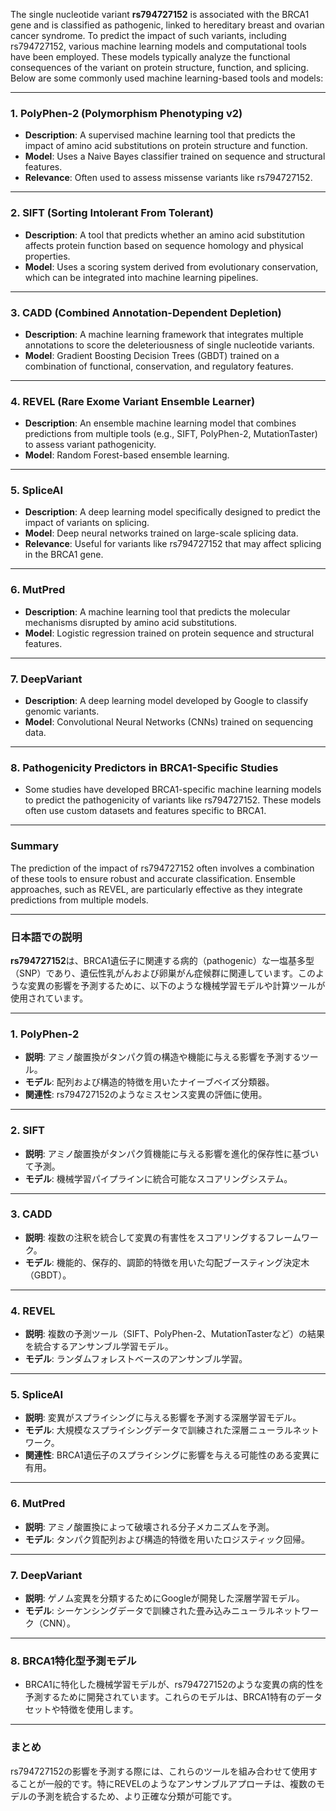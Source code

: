 The single nucleotide variant **rs794727152** is associated with the BRCA1 gene and is classified as pathogenic, linked to hereditary breast and ovarian cancer syndrome. To predict the impact of such variants, including rs794727152, various machine learning models and computational tools have been employed. These models typically analyze the functional consequences of the variant on protein structure, function, and splicing. Below are some commonly used machine learning-based tools and models:

---

### 1. **PolyPhen-2 (Polymorphism Phenotyping v2)**
   - **Description**: A supervised machine learning tool that predicts the impact of amino acid substitutions on protein structure and function.
   - **Model**: Uses a Naive Bayes classifier trained on sequence and structural features.
   - **Relevance**: Often used to assess missense variants like rs794727152.

---

### 2. **SIFT (Sorting Intolerant From Tolerant)**
   - **Description**: A tool that predicts whether an amino acid substitution affects protein function based on sequence homology and physical properties.
   - **Model**: Uses a scoring system derived from evolutionary conservation, which can be integrated into machine learning pipelines.

---

### 3. **CADD (Combined Annotation-Dependent Depletion)**
   - **Description**: A machine learning framework that integrates multiple annotations to score the deleteriousness of single nucleotide variants.
   - **Model**: Gradient Boosting Decision Trees (GBDT) trained on a combination of functional, conservation, and regulatory features.

---

### 4. **REVEL (Rare Exome Variant Ensemble Learner)**
   - **Description**: An ensemble machine learning model that combines predictions from multiple tools (e.g., SIFT, PolyPhen-2, MutationTaster) to assess variant pathogenicity.
   - **Model**: Random Forest-based ensemble learning.

---

### 5. **SpliceAI**
   - **Description**: A deep learning model specifically designed to predict the impact of variants on splicing.
   - **Model**: Deep neural networks trained on large-scale splicing data.
   - **Relevance**: Useful for variants like rs794727152 that may affect splicing in the BRCA1 gene.

---

### 6. **MutPred**
   - **Description**: A machine learning tool that predicts the molecular mechanisms disrupted by amino acid substitutions.
   - **Model**: Logistic regression trained on protein sequence and structural features.

---

### 7. **DeepVariant**
   - **Description**: A deep learning model developed by Google to classify genomic variants.
   - **Model**: Convolutional Neural Networks (CNNs) trained on sequencing data.

---

### 8. **Pathogenicity Predictors in BRCA1-Specific Studies**
   - Some studies have developed BRCA1-specific machine learning models to predict the pathogenicity of variants like rs794727152. These models often use custom datasets and features specific to BRCA1.

---

### Summary
The prediction of the impact of rs794727152 often involves a combination of these tools to ensure robust and accurate classification. Ensemble approaches, such as REVEL, are particularly effective as they integrate predictions from multiple models.

---

### 日本語での説明

**rs794727152**は、BRCA1遺伝子に関連する病的（pathogenic）な一塩基多型（SNP）であり、遺伝性乳がんおよび卵巣がん症候群に関連しています。このような変異の影響を予測するために、以下のような機械学習モデルや計算ツールが使用されています。

---

### 1. **PolyPhen-2**
   - **説明**: アミノ酸置換がタンパク質の構造や機能に与える影響を予測するツール。
   - **モデル**: 配列および構造的特徴を用いたナイーブベイズ分類器。
   - **関連性**: rs794727152のようなミスセンス変異の評価に使用。

---

### 2. **SIFT**
   - **説明**: アミノ酸置換がタンパク質機能に与える影響を進化的保存性に基づいて予測。
   - **モデル**: 機械学習パイプラインに統合可能なスコアリングシステム。

---

### 3. **CADD**
   - **説明**: 複数の注釈を統合して変異の有害性をスコアリングするフレームワーク。
   - **モデル**: 機能的、保存的、調節的特徴を用いた勾配ブースティング決定木（GBDT）。

---

### 4. **REVEL**
   - **説明**: 複数の予測ツール（SIFT、PolyPhen-2、MutationTasterなど）の結果を統合するアンサンブル学習モデル。
   - **モデル**: ランダムフォレストベースのアンサンブル学習。

---

### 5. **SpliceAI**
   - **説明**: 変異がスプライシングに与える影響を予測する深層学習モデル。
   - **モデル**: 大規模なスプライシングデータで訓練された深層ニューラルネットワーク。
   - **関連性**: BRCA1遺伝子のスプライシングに影響を与える可能性のある変異に有用。

---

### 6. **MutPred**
   - **説明**: アミノ酸置換によって破壊される分子メカニズムを予測。
   - **モデル**: タンパク質配列および構造的特徴を用いたロジスティック回帰。

---

### 7. **DeepVariant**
   - **説明**: ゲノム変異を分類するためにGoogleが開発した深層学習モデル。
   - **モデル**: シーケンシングデータで訓練された畳み込みニューラルネットワーク（CNN）。

---

### 8. **BRCA1特化型予測モデル**
   - BRCA1に特化した機械学習モデルが、rs794727152のような変異の病的性を予測するために開発されています。これらのモデルは、BRCA1特有のデータセットや特徴を使用します。

---

### まとめ
rs794727152の影響を予測する際には、これらのツールを組み合わせて使用することが一般的です。特にREVELのようなアンサンブルアプローチは、複数のモデルの予測を統合するため、より正確な分類が可能です。